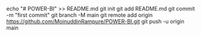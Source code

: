 echo "# POWER-BI" >> README.md
git init
git add README.md
git commit -m "first commit"
git branch -M main
git remote add origin https://github.com/MoinuddinRampure/POWER-BI.git
git push -u origin main
